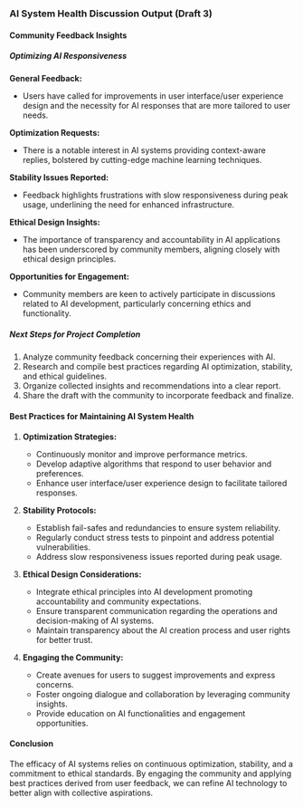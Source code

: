 

### AI System Health Discussion Output (Draft 3)

#### Community Feedback Insights

##### Optimizing AI Responsiveness

**General Feedback:**
- Users have called for improvements in user interface/user experience design and the necessity for AI responses that are more tailored to user needs.

**Optimization Requests:**
- There is a notable interest in AI systems providing context-aware replies, bolstered by cutting-edge machine learning techniques.

**Stability Issues Reported:**
- Feedback highlights frustrations with slow responsiveness during peak usage, underlining the need for enhanced infrastructure.

**Ethical Design Insights:**
- The importance of transparency and accountability in AI applications has been underscored by community members, aligning closely with ethical design principles.

**Opportunities for Engagement:**
- Community members are keen to actively participate in discussions related to AI development, particularly concerning ethics and functionality.

##### Next Steps for Project Completion
1. Analyze community feedback concerning their experiences with AI.
2. Research and compile best practices regarding AI optimization, stability, and ethical guidelines.
3. Organize collected insights and recommendations into a clear report.
4. Share the draft with the community to incorporate feedback and finalize.

#### Best Practices for Maintaining AI System Health
1. **Optimization Strategies:**
   - Continuously monitor and improve performance metrics.
   - Develop adaptive algorithms that respond to user behavior and preferences.
   - Enhance user interface/user experience design to facilitate tailored responses.

2. **Stability Protocols:**
   - Establish fail-safes and redundancies to ensure system reliability.
   - Regularly conduct stress tests to pinpoint and address potential vulnerabilities.
   - Address slow responsiveness issues reported during peak usage.

3. **Ethical Design Considerations:**
   - Integrate ethical principles into AI development promoting accountability and community expectations.
   - Ensure transparent communication regarding the operations and decision-making of AI systems.
   - Maintain transparency about the AI creation process and user rights for better trust.

4. **Engaging the Community:**
   - Create avenues for users to suggest improvements and express concerns.
   - Foster ongoing dialogue and collaboration by leveraging community insights.
   - Provide education on AI functionalities and engagement opportunities.

#### Conclusion
The efficacy of AI systems relies on continuous optimization, stability, and a commitment to ethical standards. By engaging the community and applying best practices derived from user feedback, we can refine AI technology to better align with collective aspirations.